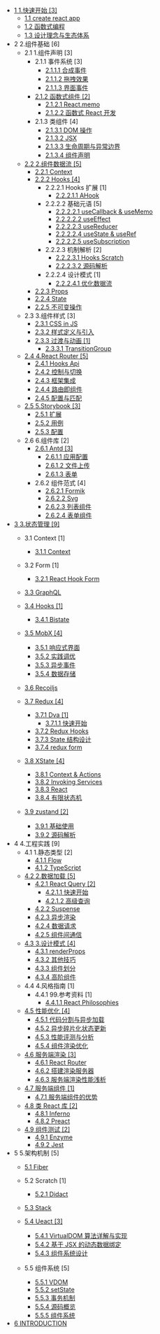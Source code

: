   - [1 1.快速开始 [3]](/1.快速开始/README.md)
    - [1.1 create react app](/1.快速开始/create-react-app.md)
    - [1.2 函数式编程](/1.快速开始/函数式编程.md)
    - [1.3 设计理念与生态体系](/1.快速开始/设计理念与生态体系.md)
  - 2 2.组件基础 [6]
    - 2.1 1.组件声明 [3]
      - 2.1.1 事件系统 [3]
        - [2.1.1.1 合成事件](/2.组件基础/1.组件声明/事件系统/合成事件.md)
        - [2.1.1.2 拖拽效果](/2.组件基础/1.组件声明/事件系统/拖拽效果.md)
        - [2.1.1.3 界面事件](/2.组件基础/1.组件声明/事件系统/界面事件.md)
      - [2.1.2 函数式组件 [2]](/2.组件基础/1.组件声明/函数式组件/README.md)
        - [2.1.2.1 React.memo](/2.组件基础/1.组件声明/函数式组件/React.memo.md)
        - [2.1.2.2 函数式 React 开发](/2.组件基础/1.组件声明/函数式组件/函数式%20React%20开发.md)
      - 2.1.3 类组件 [4]
        - [2.1.3.1 DOM 操作](/2.组件基础/1.组件声明/类组件/DOM%20操作.md)
        - [2.1.3.2 JSX](/2.组件基础/1.组件声明/类组件/JSX.md)
        - [2.1.3.3 生命周期与异常边界](/2.组件基础/1.组件声明/类组件/生命周期与异常边界.md)
        - [2.1.3.4 组件声明](/2.组件基础/1.组件声明/类组件/组件声明.md)
    - [2.2 2.组件数据流 [5]](/2.组件基础/2.组件数据流/README.md)
      - [2.2.1 Context](/2.组件基础/2.组件数据流/Context.md)
      - [2.2.2 Hooks [4]](/2.组件基础/2.组件数据流/Hooks/README.md)
        - 2.2.2.1 Hooks 扩展 [1]
          - [2.2.2.1.1 AHook](/2.组件基础/2.组件数据流/Hooks/Hooks%20扩展/AHook.md)
        - 2.2.2.2 基础元语 [5]
          - [2.2.2.2.1 useCallback & useMemo](/2.组件基础/2.组件数据流/Hooks/基础元语/useCallback%20&%20useMemo.md)
          - [2.2.2.2.2 useEffect](/2.组件基础/2.组件数据流/Hooks/基础元语/useEffect.md)
          - [2.2.2.2.3 useReducer](/2.组件基础/2.组件数据流/Hooks/基础元语/useReducer.md)
          - [2.2.2.2.4 useState & useRef](/2.组件基础/2.组件数据流/Hooks/基础元语/useState%20&%20useRef.md)
          - [2.2.2.2.5 useSubscription](/2.组件基础/2.组件数据流/Hooks/基础元语/useSubscription.md)
        - 2.2.2.3 机制解析 [2]
          - [2.2.2.3.1 Hooks Scratch](/2.组件基础/2.组件数据流/Hooks/机制解析/Hooks%20Scratch.md)
          - [2.2.2.3.2 源码解析](/2.组件基础/2.组件数据流/Hooks/机制解析/源码解析.md)
        - 2.2.2.4 设计模式 [1]
          - [2.2.2.4.1 优化数据流](/2.组件基础/2.组件数据流/Hooks/设计模式/优化数据流.md)
      - [2.2.3 Props](/2.组件基础/2.组件数据流/Props.md)
      - [2.2.4 State](/2.组件基础/2.组件数据流/State.md)
      - [2.2.5 不可变操作](/2.组件基础/2.组件数据流/不可变操作.md)
    - 2.3 3.组件样式 [3]
      - [2.3.1 CSS in JS](/2.组件基础/3.组件样式/CSS-in-JS.md)
      - [2.3.2 样式定义与引入](/2.组件基础/3.组件样式/样式定义与引入.md)
      - [2.3.3 过渡与动画 [1]](/2.组件基础/3.组件样式/过渡与动画/README.md)
        - [2.3.3.1 TransitionGroup](/2.组件基础/3.组件样式/过渡与动画/TransitionGroup.md)
    - [2.4 4.React Router [5]](/2.组件基础/4.React%20Router/README.md)
      - [2.4.1 Hooks Api](/2.组件基础/4.React%20Router/Hooks%20Api.md)
      - [2.4.2 控制与切换](/2.组件基础/4.React%20Router/控制与切换.md)
      - [2.4.3 框架集成](/2.组件基础/4.React%20Router/框架集成.md)
      - [2.4.4 路由即组件](/2.组件基础/4.React%20Router/路由即组件.md)
      - [2.4.5 配置与匹配](/2.组件基础/4.React%20Router/配置与匹配.md)
    - [2.5 5.Storybook [3]](/2.组件基础/5.Storybook/README.md)
      - [2.5.1 扩展](/2.组件基础/5.Storybook/扩展.md)
      - [2.5.2 用例](/2.组件基础/5.Storybook/用例.md)
      - [2.5.3 配置](/2.组件基础/5.Storybook/配置.md)
    - 2.6 6.组件库 [2]
      - [2.6.1 Antd [3]](/2.组件基础/6.组件库/Antd/README.md)
        - [2.6.1.1 应用配置](/2.组件基础/6.组件库/Antd/应用配置.md)
        - [2.6.1.2 文件上传](/2.组件基础/6.组件库/Antd/文件上传.md)
        - [2.6.1.3 表单](/2.组件基础/6.组件库/Antd/表单.md)
      - 2.6.2 组件范式 [4]
        - [2.6.2.1 Formik](/2.组件基础/6.组件库/组件范式/Formik.md)
        - [2.6.2.2 Svg](/2.组件基础/6.组件库/组件范式/Svg.md)
        - [2.6.2.3 列表组件](/2.组件基础/6.组件库/组件范式/列表组件.md)
        - [2.6.2.4 表单组件](/2.组件基础/6.组件库/组件范式/表单组件.md)
  - [3 3.状态管理 [9]](/3.状态管理/README.md)
    - 3.1 Context [1]
      - [3.1.1 Context](/3.状态管理/Context/Context.md)
    - 3.2 Form [1]
      - [3.2.1 React Hook Form](/3.状态管理/Form/React%20Hook%20Form.md)
    - [3.3 GraphQL](/3.状态管理/GraphQL/README.md)
      
    - [3.4 Hooks [1]](/3.状态管理/Hooks/README.md)
      - [3.4.1 Bistate](/3.状态管理/Hooks/Bistate.md)
    - [3.5 MobX [4]](/3.状态管理/MobX/README.md)
      - [3.5.1 响应式界面](/3.状态管理/MobX/响应式界面.md)
      - [3.5.2 实践调优](/3.状态管理/MobX/实践调优.md)
      - [3.5.3 异步事件](/3.状态管理/MobX/异步事件.md)
      - [3.5.4 数据存储](/3.状态管理/MobX/数据存储.md)
    - [3.6 Recoiljs](/3.状态管理/Recoiljs/README.md)
      
    - [3.7 Redux [4]](/3.状态管理/Redux/README.md)
      - [3.7.1 Dva [1]](/3.状态管理/Redux/Dva/README.md)
        - [3.7.1.1 快速开始](/3.状态管理/Redux/Dva/快速开始.md)
      - [3.7.2 Redux Hooks](/3.状态管理/Redux/Redux%20Hooks.md)
      - [3.7.3 State 结构设计](/3.状态管理/Redux/State%20结构设计.md)
      - [3.7.4 redux form](/3.状态管理/Redux/redux-form.md)
    - [3.8 XState [4]](/3.状态管理/XState/README.md)
      - [3.8.1 Context & Actions](/3.状态管理/XState/Context%20&%20Actions.md)
      - [3.8.2 Invoking Services](/3.状态管理/XState/Invoking%20Services.md)
      - [3.8.3 React](/3.状态管理/XState/React.md)
      - [3.8.4 有限状态机](/3.状态管理/XState/有限状态机.md)
    - [3.9 zustand [2]](/3.状态管理/zustand/README.md)
      - [3.9.1 基础使用](/3.状态管理/zustand/基础使用.md)
      - [3.9.2 源码解析](/3.状态管理/zustand/源码解析.md)
  - 4 4.工程实践 [9]
    - 4.1 1.静态类型 [2]
      - [4.1.1 Flow](/4.工程实践/1.静态类型/Flow.md)
      - [4.1.2 TypeScript](/4.工程实践/1.静态类型/TypeScript.md)
    - [4.2 2.数据加载 [5]](/4.工程实践/2.数据加载/README.md)
      - [4.2.1 React Query [2]](/4.工程实践/2.数据加载/React%20Query/README.md)
        - [4.2.1.1 快速开始](/4.工程实践/2.数据加载/React%20Query/快速开始.md)
        - [4.2.1.2 高级查询](/4.工程实践/2.数据加载/React%20Query/高级查询.md)
      - [4.2.2 Suspense](/4.工程实践/2.数据加载/Suspense.md)
      - [4.2.3 异步渲染](/4.工程实践/2.数据加载/异步渲染.md)
      - [4.2.4 数据请求](/4.工程实践/2.数据加载/数据请求.md)
      - [4.2.5 组件间通信](/4.工程实践/2.数据加载/组件间通信.md)
    - [4.3 3.设计模式 [4]](/4.工程实践/3.设计模式/README.md)
      - [4.3.1 renderProps](/4.工程实践/3.设计模式/renderProps.md)
      - [4.3.2 其他技巧](/4.工程实践/3.设计模式/其他技巧.md)
      - [4.3.3 组件划分](/4.工程实践/3.设计模式/组件划分.md)
      - [4.3.4 高阶组件](/4.工程实践/3.设计模式/高阶组件.md)
    - 4.4 4.风格指南 [1]
      - 4.4.1 99.参考资料 [1]
        - [4.4.1.1 React Philosophies](/4.工程实践/4.风格指南/99.参考资料/2021-React%20Philosophies.md)
    - [4.5 性能优化 [4]](/4.工程实践/性能优化/README.md)
      - [4.5.1 代码分割与异步加载](/4.工程实践/性能优化/代码分割与异步加载.md)
      - [4.5.2 异步碎片化状态更新](/4.工程实践/性能优化/异步碎片化状态更新.md)
      - [4.5.3 性能评测与分析](/4.工程实践/性能优化/性能评测与分析.md)
      - [4.5.4 组件渲染优化](/4.工程实践/性能优化/组件渲染优化.md)
    - [4.6 服务端渲染 [3]](/4.工程实践/服务端渲染/README.md)
      - [4.6.1 React Router](/4.工程实践/服务端渲染/React%20Router.md)
      - [4.6.2 搭建渲染服务器](/4.工程实践/服务端渲染/搭建渲染服务器.md)
      - [4.6.3 服务端渲染性能浅析](/4.工程实践/服务端渲染/服务端渲染性能浅析.md)
    - [4.7 服务端组件 [1]](/4.工程实践/服务端组件/README.md)
      - [4.7.1 服务端组件的优势](/4.工程实践/服务端组件/服务端组件的优势.md)
    - [4.8 类 React 库 [2]](/4.工程实践/类%20React%20库/README.md)
      - [4.8.1 Inferno](/4.工程实践/类%20React%20库/Inferno.md)
      - [4.8.2 Preact](/4.工程实践/类%20React%20库/Preact.md)
    - [4.9 组件测试 [2]](/4.工程实践/组件测试/README.md)
      - [4.9.1 Enzyme](/4.工程实践/组件测试/Enzyme.md)
      - [4.9.2 Jest](/4.工程实践/组件测试/Jest.md)
  - 5 5.架构机制 [5]
    - [5.1 Fiber](/5.架构机制/Fiber/README.md)
      
    - 5.2 Scratch [1]
      - [5.2.1 Didact](/5.架构机制/Scratch/Didact.md)
    - [5.3 Stack](/5.架构机制/Stack/README.md)
      
    - [5.4 Ueact [3]](/5.架构机制/Ueact/README.md)
      - [5.4.1 VirtualDOM 算法详解与实现](/5.架构机制/Ueact/VirtualDOM%20算法详解与实现.md)
      - [5.4.2 基于 JSX 的动态数据绑定](/5.架构机制/Ueact/基于%20JSX%20的动态数据绑定.md)
      - [5.4.3 组件系统设计](/5.架构机制/Ueact/组件系统设计.md)
    - 5.5 组件系统 [5]
      - [5.5.1 VDOM](/5.架构机制/组件系统/VDOM.md)
      - [5.5.2 setState](/5.架构机制/组件系统/setState.md)
      - [5.5.3 事务机制](/5.架构机制/组件系统/事务机制.md)
      - [5.5.4 源码概览](/5.架构机制/组件系统/源码概览.md)
      - [5.5.5 组件系统](/5.架构机制/组件系统/组件系统.md)
  - [6 INTRODUCTION](/INTRODUCTION.md)